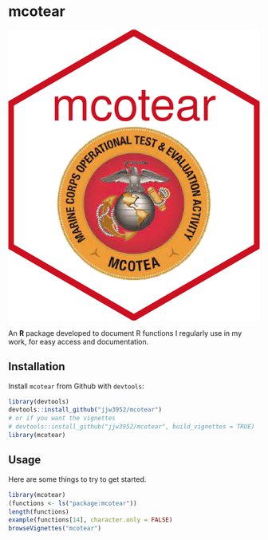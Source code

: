 # mcotear
![mcotear package for R](man/figures/logo.png)

An **R** package developed to document R functions I regularly use in my work, for easy access and documentation.

Installation
------------

Install `mcotear` from Github with `devtools`:

``` r
library(devtools)
devtools::install_github("jjw3952/mcotear")
# or if you want the vignettes
# devtools::install_github("jjw3952/mcotear", build_vignettes = TRUE)
library(mcotear)
```

Usage
-----

Here are some things to try to get started.

``` r
library(mcotear)
(functions <- ls("package:mcotear"))
length(functions)
example(functions[14], character.only = FALSE)
browseVignettes("mcotear")
```
